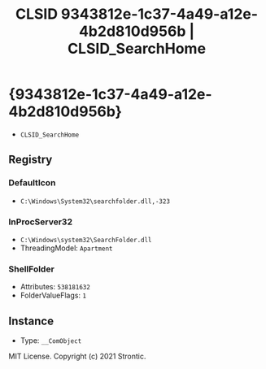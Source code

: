 ﻿---
title: "CLSID 9343812e-1c37-4a49-a12e-4b2d810d956b | CLSID_SearchHome"
excerpt: What is COM-Object CLSID 9343812e-1c37-4a49-a12e-4b2d810d956b?
---

# {9343812e-1c37-4a49-a12e-4b2d810d956b}

* `CLSID_SearchHome`

## Registry


### DefaultIcon

* `C:\Windows\System32\searchfolder.dll,-323`

### InProcServer32

* `C:\Windows\system32\SearchFolder.dll`
* ThreadingModel: `Apartment`

### ShellFolder

* Attributes: `538181632`
* FolderValueFlags: `1`

## Instance

* Type: `__ComObject`

MIT License. Copyright (c) 2021 Strontic.


